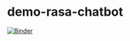 # demo-rasa-chatbot

[![Binder](https://mybinder.org/badge_logo.svg)](https://mybinder.org/v2/gh/lucianarolimc/demo-rasa-chatbot/HEAD)
